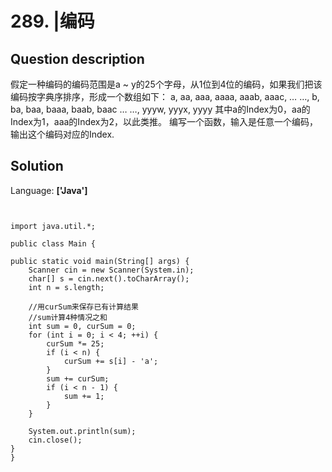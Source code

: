 # 289. |编码

## Question description


假定一种编码的编码范围是a ~ y的25个字母，从1位到4位的编码，如果我们把该编码按字典序排序，形成一个数组如下： a, aa, aaa,
aaaa, aaab, aaac, … …, b, ba, baa, baaa, baab, baac … …, yyyw, yyyx,
yyyy 其中a的Index为0，aa的Index为1，aaa的Index为2，以此类推。 编写一个函数，输入是任意一个编码，输出这个编码对应的Index.


## Solution

Language: **['Java']**

```


import java.util.*;

public class Main {

public static void main(String[] args) {
    Scanner cin = new Scanner(System.in);
    char[] s = cin.next().toCharArray();
    int n = s.length;

    //用curSum来保存已有计算结果
    //sum计算4种情况之和
    int sum = 0, curSum = 0;
    for (int i = 0; i < 4; ++i) {
        curSum *= 25;
        if (i < n) {
            curSum += s[i] - 'a';
        }
        sum += curSum;
        if (i < n - 1) {
            sum += 1;
        }
    }

    System.out.println(sum);
    cin.close();
}
}
```


